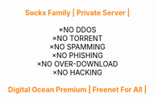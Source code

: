 <br><div style="text-align:center;">
<b><font color="#F88716">Socks Family | Private Server |<br></font></b><br>
<font color="#000000">×NO DDOS <br></font>
<font color="#000000">×NO TORRENT <br></font>
<font color="#000000">×NO SPAMMING <br></font>
<font color="#000000">×NO PHISHING <br></font>
<font color="#000000">×NO OVER-DOWNLOAD <br></font>
<font color="#000000">×NO HACKING <br></font>
<br>
<b><font color="#F88716">Digital Ocean Premium | Freenet For All |<br></font></b><br>
